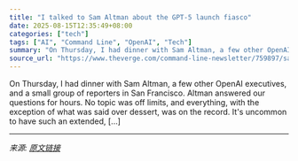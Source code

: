 ```yaml
---
title: "I talked to Sam Altman about the GPT-5 launch fiasco"
date: 2025-08-15T12:35:49+08:00
categories: ["tech"]
tags: ["AI", "Command Line", "OpenAI", "Tech"]
summary: "On Thursday, I had dinner with Sam Altman, a few other OpenAI executives, and a small group of reporters in San Francisco. Altman answered our questions for hours. No topic was off limits, and everyth"
source_url: "https://www.theverge.com/command-line-newsletter/759897/sam-altman-chatgpt-openai-social-media-google-chrome-interview"
---
```


On Thursday, I had dinner with Sam Altman, a few other OpenAI executives, and a small group of reporters in San Francisco. Altman answered our questions for hours. No topic was off limits, and everything, with the exception of what was said over dessert, was on the record. It's uncommon to have such an extended, [&#8230;]

---

*来源: [原文链接](https://www.theverge.com/command-line-newsletter/759897/sam-altman-chatgpt-openai-social-media-google-chrome-interview)*
